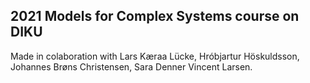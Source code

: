 ## 2021 Models for Complex Systems course on DIKU
Made in colaboration with Lars Kæraa Lücke, Hróbjartur Höskuldsson, Johannes Brøns Christensen, Sara Denner Vincent Larsen.
